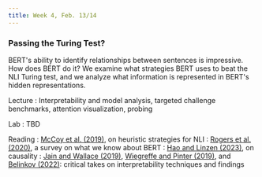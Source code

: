 ```yaml
---
title: Week 4, Feb. 13/14
---
```


### Passing the Turing Test?

BERT's ability to identify relationships between sentences is impressive. How does BERT do it? We examine what strategies BERT uses to beat the NLI Turing test, and we analyze what information is represented in BERT's hidden representations.

Lecture
: Interpretability and model analysis, targeted challenge benchmarks, attention visualization, probing

Lab
: TBD

Reading
: [McCoy et al. (2019)](https://arxiv.org/abs/1902.01007), on heuristic strategies for NLI
: [Rogers et al. (2020)](https://arxiv.org/abs/2002.12327), a survey on what we know about BERT
: [Hao and Linzen (2023)](https://arxiv.org/abs/2310.15151), on causality 
: [Jain and Wallace (2019)](https://arxiv.org/abs/1902.10186), [Wiegreffe and Pinter (2019)](https://arxiv.org/abs/1908.04626), and [Belinkov (2022)](https://aclanthology.org/2022.cl-1.7/): critical takes on interpretability techniques and findings